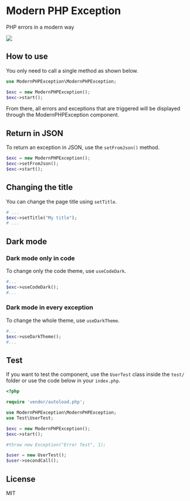 # Modern PHP Exception

PHP errors in a modern way

<img src="https://res.cloudinary.com/bdlsltfmk/image/upload/v1620047557/exception_uzifw3.png">

## How to use

You only need to call a single method as shown below.

```php
use ModernPHPException\ModernPHPException;

$exc = new ModernPHPException();
$exc->start();
```

From there, all errors and exceptions that are triggered will be displayed through the ModernPHPException component.

## Return in JSON

To return an exception in JSON, use the `setFromJson()` method.

```php
$exc = new ModernPHPException();
$exc->setFromJson();
$exc->start();
```

## Changing the title

You can change the page title using `setTitle`.

```php
# ...
$exc->setTitle("My title");
# ...
```

## Dark mode

### Dark mode only in code

To change only the code theme, use `useCodeDark`.

```php
#...
$exc->useCodeDark();
#...
```

### Dark mode in every exception

To change the whole theme, use `useDarkTheme`.

```php
#...
$exc->useDarkTheme();
#...
```

## Test

If you want to test the component, use the `UserTest` class inside the `test/` folder or use the code below in your `index.php`.

```php
<?php

require 'vendor/autoload.php';

use ModernPHPException\ModernPHPException;
use Test\UserTest;

$exc = new ModernPHPException();
$exc->start();

#throw new Exception("Error Test", 1);

$user = new UserTest();
$user->secondCall();
```

## License

MIT

